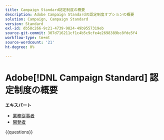 ```yaml
---
title: Campaign Standard認定制度の概要
description: Adobe Campaign Standardの認定制度オプションの概要
solution: Campaign, Campaign Standard
version: Standard
exl-id: db58c266-9c21-4739-9824-49b9557319eb
source-git-commit: 307d716211cf1c4b5c9cfe4e2698389bc8fde5f4
workflow-type: tm+mt
source-wordcount: '21'
ht-degree: 0%

---
```


# Adobe[!DNL Campaign Standard] 認定制度の概要

**エキスパート**

* [ 業務従事者 ](https://certification.adobe.com/certification/business-practitioner-expert?%2Fcertification%2Fbusiness-practitioner-expert) <!--AD0-E307-->
* [ 開発者 ](https://certification.adobe.com/certification/campaign-standard-developer-expert) <!--AD0-E306-->

{{questions}}

